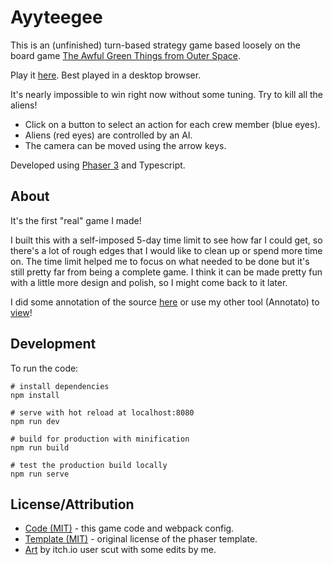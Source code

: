 # Ayyteegee

This is an (unfinished) turn-based strategy game based loosely on the board game
[The Awful Green Things from Outer
Space](https://en.wikipedia.org/wiki/The_Awful_Green_Things_from_Outer_Space).

Play it [here](https://ayyteegee.nikbrendler.com). Best played in a desktop
browser.

It's nearly impossible to win right now without some tuning. Try to kill all
the aliens!

* Click on a button to select an action for each crew member (blue eyes).
* Aliens (red eyes) are controlled by an AI.
* The camera can be moved using the arrow keys.

Developed using [Phaser 3](https://phaser.io/phaser3) and Typescript.

## About

It's the first "real" game I made!

I built this with a self-imposed 5-day time limit to see how far I could get, so
there's a lot of rough edges that I would like to clean up or spend more time
on. The time limit helped me to focus on what needed to be done but it's still
pretty far from being a complete game. I think it can be made pretty fun with a
little more design and polish, so I might come back to it later.

I did some annotation of the source [here](./src/game.ts) or use my other tool
(Annotato) to
[view](https://annotato.nikbrendler.com/github.com/nbrendler/ayyteegee/blob/HEAD/src/game.ts)!

## Development

To run the code:

```
# install dependencies
npm install

# serve with hot reload at localhost:8080
npm run dev

# build for production with minification
npm run build

# test the production build locally
npm run serve
```

## License/Attribution

* [Code (MIT)](https://github.com/nbrendler/ayyteegee/blob/master/LICENSE) - this game code and webpack config.
* [Template (MIT)](https://github.com/nbrendler/ayyteegee/blob/master/LICENSE.template.md) - original license of the phaser template.
* [Art](https://scut.itch.io/7drl-tileset-2018) by itch.io user scut with some
    edits by me.
